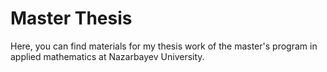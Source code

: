 # Master Thesis

Here, you can find materials for my thesis work of the master's program in applied mathematics at Nazarbayev University.
